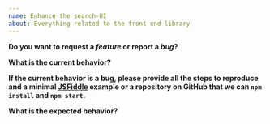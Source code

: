 ```yaml
---
name: Enhance the search-UI
about: Everything related to the front end library
---
```


<!--
  Thanks for participating in this project!
  Please:
    - make sure you are using the latest version of the library.
    - do at least one GitHub search in current issues, maybe your question is already here
-->

**Do you want to request a _feature_ or report a _bug_?**

**What is the current behavior?**

**If the current behavior is a bug, please provide all the steps to reproduce
and a minimal [JSFiddle][3] example or a repository on GitHub that we can
`npm install` and `npm start`.**

**What is the expected behavior?**

[1]: https://github.com/algolia/docsearch-configs
[2]: https://docsearch.algolia.com/docs/config-file
[3]: https://jsfiddle.net/
